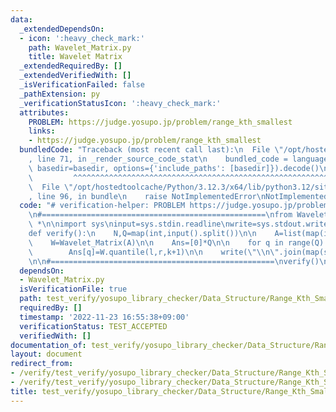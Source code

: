```yaml
---
data:
  _extendedDependsOn:
  - icon: ':heavy_check_mark:'
    path: Wavelet_Matrix.py
    title: Wavelet Matrix
  _extendedRequiredBy: []
  _extendedVerifiedWith: []
  _isVerificationFailed: false
  _pathExtension: py
  _verificationStatusIcon: ':heavy_check_mark:'
  attributes:
    PROBLEM: https://judge.yosupo.jp/problem/range_kth_smallest
    links:
    - https://judge.yosupo.jp/problem/range_kth_smallest
  bundledCode: "Traceback (most recent call last):\n  File \"/opt/hostedtoolcache/Python/3.12.3/x64/lib/python3.12/site-packages/onlinejudge_verify/documentation/build.py\"\
    , line 71, in _render_source_code_stat\n    bundled_code = language.bundle(stat.path,\
    \ basedir=basedir, options={'include_paths': [basedir]}).decode()\n          \
    \         ^^^^^^^^^^^^^^^^^^^^^^^^^^^^^^^^^^^^^^^^^^^^^^^^^^^^^^^^^^^^^^^^^^^^^^^^^^^^^^^^^\n\
    \  File \"/opt/hostedtoolcache/Python/3.12.3/x64/lib/python3.12/site-packages/onlinejudge_verify/languages/python.py\"\
    , line 96, in bundle\n    raise NotImplementedError\nNotImplementedError\n"
  code: "# verification-helper: PROBLEM https://judge.yosupo.jp/problem/range_kth_smallest\n\
    \n#==================================================\nfrom Wavelet_Matrix import\
    \ *\n\nimport sys\ninput=sys.stdin.readline\nwrite=sys.stdout.write\n\n#==================================================\n\
    def verify():\n    N,Q=map(int,input().split())\n\n    A=list(map(int,input().split()))\n\
    \    W=Wavelet_Matrix(A)\n\n    Ans=[0]*Q\n\n    for q in range(Q):\n        l,r,k=map(int,input().split())\n\
    \        Ans[q]=W.quantile(l,r,k+1)\n\n    write(\"\\n\".join(map(str,Ans)))\n\
    \n\n#==================================================\nverify()\n"
  dependsOn:
  - Wavelet_Matrix.py
  isVerificationFile: true
  path: test_verify/yosupo_library_checker/Data_Structure/Range_Kth_Smallest.test.py
  requiredBy: []
  timestamp: '2022-11-23 16:55:38+09:00'
  verificationStatus: TEST_ACCEPTED
  verifiedWith: []
documentation_of: test_verify/yosupo_library_checker/Data_Structure/Range_Kth_Smallest.test.py
layout: document
redirect_from:
- /verify/test_verify/yosupo_library_checker/Data_Structure/Range_Kth_Smallest.test.py
- /verify/test_verify/yosupo_library_checker/Data_Structure/Range_Kth_Smallest.test.py.html
title: test_verify/yosupo_library_checker/Data_Structure/Range_Kth_Smallest.test.py
---
```

